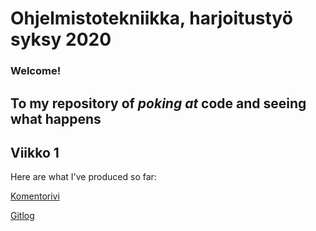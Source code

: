 # Ohjelmistotekniikka, harjoitustyö syksy 2020
### Welcome! <h2> To my repository of *poking at* code and seeing **what** happens

## Viikko 1

Here are what I've produced so far:

[Komentorivi](https://github.com/pweura/ot-harjoitustyo/blob/master/laskarit/viikko1/komentorivi.txt)

[Gitlog](https://github.com/pweura/ot-harjoitustyo/blob/master/laskarit/viikko1/gitlog.txt)
